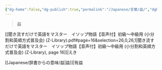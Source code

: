 ```yaml
---
{"dg-home":false,"dg-publish":true,"permalink":"/Japanese/言葉/益/","dgPassFrontmatter":true}
---
```



> 益

[[聞き流すだけで英語をマスター　イソップ物語【音声付】初級～中級用 (小分割和英順方式普及会) (Z-Library).pdf#page=16&selection=26,0,26,1|聞き流すだけで英語をマスター　イソップ物語【音声付】初級～中級用 (小分割和英順方式普及会) (Z-Library), page 16]]|えき

[[Japanese/辞書からの意味/益\|益]]|有益
